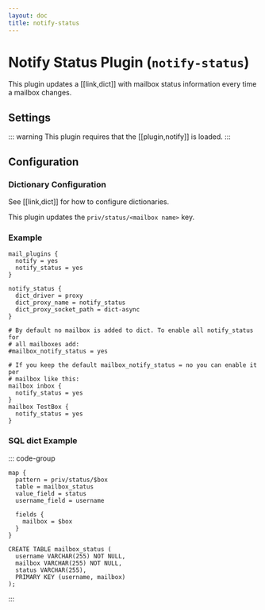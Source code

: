 ```yaml
---
layout: doc
title: notify-status
---
```


# Notify Status Plugin (`notify-status`)

This plugin updates a [[link,dict]] with mailbox status information
every time a mailbox changes.

## Settings

::: warning
This plugin requires that the [[plugin,notify]] is loaded.
:::

<SettingsComponent plugin="notify-status" />

## Configuration

### Dictionary Configuration

See [[link,dict]] for how to configure dictionaries.

This plugin updates the `priv/status/<mailbox name>` key.

### Example

```[dovecot.conf]
mail_plugins {
  notify = yes
  notify_status = yes
}

notify_status {
  dict_driver = proxy
  dict_proxy_name = notify_status
  dict_proxy_socket_path = dict-async
}

# By default no mailbox is added to dict. To enable all notify_status for
# all mailboxes add:
#mailbox_notify_status = yes

# If you keep the default mailbox_notify_status = no you can enable it per
# mailbox like this:
mailbox inbox {
  notify_status = yes
}
mailbox TestBox {
  notify_status = yes
}
```
### SQL dict Example

::: code-group

```[Dictionary Map]
map {
  pattern = priv/status/$box
  table = mailbox_status
  value_field = status
  username_field = username

  fields {
    mailbox = $box
  }
}
```

```sql[SQL Schema]
CREATE TABLE mailbox_status (
  username VARCHAR(255) NOT NULL,
  mailbox VARCHAR(255) NOT NULL,
  status VARCHAR(255),
  PRIMARY KEY (username, mailbox)
);
```

:::
